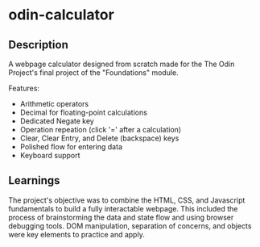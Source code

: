 # odin-calculator

## Description
A webpage calculator designed from scratch made for the The Odin Project's final project of the "Foundations" module.

Features:
* Arithmetic operators
* Decimal for floating-point calculations
* Dedicated Negate key
* Operation repeation (click '=' after a calculation)
* Clear, Clear Entry, and Delete (backspace) keys
* Polished flow for entering data
* Keyboard support

## Learnings
The project's objective was to combine the HTML, CSS, and Javascript fundamentals to build a fully interactable webpage. This included the process of brainstorming the data and state flow and using browser debugging tools. DOM manipulation, separation of concerns, and objects were key elements to practice and apply. 